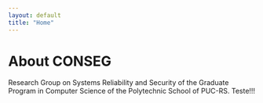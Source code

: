 ```yaml
---
layout: default
title: "Home"
---
```


# About CONSEG

Research Group on Systems Reliability and Security of the Graduate Program in Computer Science of the Polytechnic School of PUC-RS. Teste!!!
